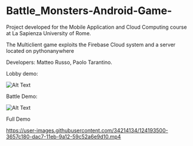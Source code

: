 # Battle_Monsters-Android-Game-
Project developed for the Mobile Application and Cloud Computing course at La Sapienza University of Rome.

The Multiclient game exploits the Firebase Cloud system and a server located on pythonanywhere 

Developers: Matteo Russo, Paolo Tarantino.

Lobby demo:

![Alt Text](https://github.com/matteorusso27/Battle_Monsters-Android-Game-/blob/main/src_for_github/lobby.gif)

Battle Demo:

![Alt Text](https://github.com/matteorusso27/Battle_Monsters-Android-Game-/blob/main/src_for_github/battle.gif)

Full Demo

https://user-images.githubusercontent.com/34214134/124193500-3657c180-dac7-11eb-9a12-59c52a6e9d10.mp4
